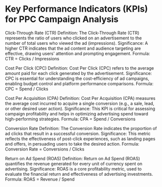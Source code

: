  # Key Performance Indicators (KPIs) for PPC Campaign Analysis
Click-Through Rate (CTR)
Definition: The Click-Through Rate (CTR) represents the ratio of users who clicked on an advertisement to the number of total users who viewed the ad (impressions).
Significance: A higher CTR indicates that the ad content and audience targeting are effective, drawing users' attention and prompting engagement.
Formula:
CTR = Clicks / Impressions

Cost Per Click (CPC)
Definition: Cost Per Click (CPC) refers to the average amount paid for each click generated by the advertisement.
Significance: CPC is essential for understanding the cost-efficiency of ad campaigns, enabling budget control and platform performance comparisons.
Formula:
CPC = Spend / Clicks

Cost Per Acquisition (CPA)
Definition: Cost Per Acquisition (CPA) measures the average cost incurred to acquire a single conversion (e.g., a sale, lead, or other desired user action).
Significance: This KPI is critical for assessing campaign profitability and helps in optimizing advertising spend toward high-performing strategies.
Formula:
CPA = Spend / Conversions

Conversion Rate
Definition: The Conversion Rate indicates the proportion of ad clicks that result in a successful conversion.
Significance: This metric reflects the effectiveness of post-click experiences, such as landing pages and offers, in persuading users to take the desired action.
Formula:
Conversion Rate = Conversions / Clicks

Return on Ad Spend (ROAS)
Definition: Return on Ad Spend (ROAS) quantifies the revenue generated for every unit of currency spent on advertising.
Significance: ROAS is a core profitability metric, used to evaluate the financial return and effectiveness of advertising investments.
Formula:
ROAS = Revenue / Spend

